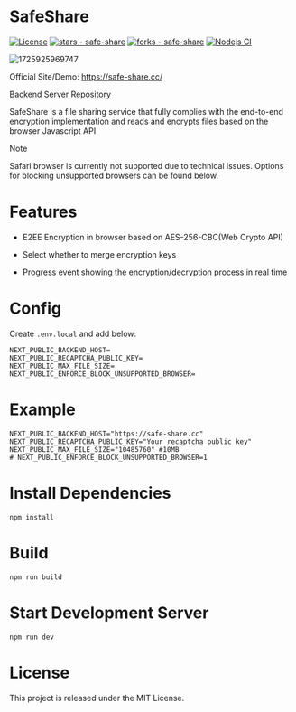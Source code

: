 # SafeShare

[![License](https://img.shields.io/badge/License-MIT-blue)](#license)
[![stars - safe-share](https://img.shields.io/github/stars/vientorepublic/safe-share?style=social)](https://github.com/vientorepublic/safe-share)
[![forks - safe-share](https://img.shields.io/github/forks/vientorepublic/safe-share?style=social)](https://github.com/vientorepublic/safe-share)
[![Nodejs CI](https://github.com/vientorepublic/safe-share/actions/workflows/nodejs.yml/badge.svg)](https://github.com/vientorepublic/safe-share/actions/workflows/nodejs.yml)

![1725925969747](https://github.com/user-attachments/assets/d423fbfd-39db-44d0-a5da-fd17639f8661)

Official Site/Demo: https://safe-share.cc/

[Backend Server Repository](https://github.com/vientorepublic/safeshare-backend)

SafeShare is a file sharing service that fully complies with the end-to-end encryption
implementation and reads and encrypts files based on the browser Javascript API

> [!NOTE]  
> Safari browser is currently not supported due to technical issues.
> Options for blocking unsupported browsers can be found below.

# Features

- E2EE Encryption in browser based on AES-256-CBC(Web Crypto API)

- Select whether to merge encryption keys

- Progress event showing the encryption/decryption process in real time

# Config

Create `.env.local` and add below:

```
NEXT_PUBLIC_BACKEND_HOST=
NEXT_PUBLIC_RECAPTCHA_PUBLIC_KEY=
NEXT_PUBLIC_MAX_FILE_SIZE=
NEXT_PUBLIC_ENFORCE_BLOCK_UNSUPPORTED_BROWSER=
```

# Example

```
NEXT_PUBLIC_BACKEND_HOST="https://safe-share.cc"
NEXT_PUBLIC_RECAPTCHA_PUBLIC_KEY="Your recaptcha public key"
NEXT_PUBLIC_MAX_FILE_SIZE="10485760" #10MB
# NEXT_PUBLIC_ENFORCE_BLOCK_UNSUPPORTED_BROWSER=1
```

# Install Dependencies

```
npm install
```

# Build

```
npm run build
```

# Start Development Server

```
npm run dev
```

# License

This project is released under the MIT License.
